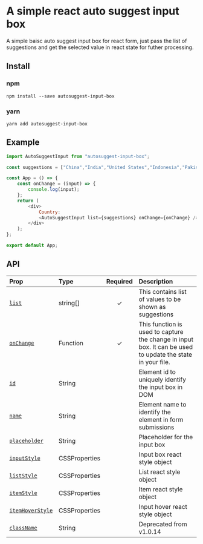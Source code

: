 # A simple react auto suggest input box

A simple baisc auto suggest input box for react form, just pass the list of suggestions and get the selected value in react state for futher processing.

## Install

### npm

```
npm install --save autosuggest-input-box
```

### yarn

```
yarn add autosuggest-input-box
```

## Example

```javascript
import AutoSuggestInput from "autosuggest-input-box";

const suggestions = ["China","India","United States","Indonesia","Pakistan","Brazil","Nigeria","Bangladesh","Russia","Mexico","Japan","Ethiopia","Philippines","gypt","Vietnam","DR Congo","Turkey","Iran","Germany","Thailand","United Kingdom","France","Italy","Tanzania","SouthAfrica","Myanmar","Kenya","South Korea","Colombia","Spain","Uganda","Argentina","Algeria","Sudan","Ukraine","Iraq","Afghanistan","Poland","Canada","Moocco","Saudi Arabia","Uzbekistan","Peru","Angola","Malaysia","Mozambique","Ghana","Yemen","Nepal","Venezuela"];

const App = () => {
    const onChange = (input) => {
        console.log(input);
    };
    return (
        <div>
            Country:
            <AutoSuggestInput list={suggestions} onChange={onChange} />
        </div>
    );
};

export default App;
```

## API

| Prop                             | Type          | Required | Description                                                                                                |
|:---------------------------------|:--------------| :------: |:-----------------------------------------------------------------------------------------------------------|
| [`list`](#list)                  | string[]      |    ✓     | This contains list of values to be shown as suggestions                                                    |
| [`onChange`](#onChange)          | Function      |    ✓     | This function is used to capture the change in input box. It can be used to update the state in your file. |
| [`id`](#id)                      | String        |          | Element id to uniquely identify the input box in DOM                                                       |
| [`name`](#name)                  | String        |          | Element name to identify the element in form submissions                                                   |
| [`placeholder`](#placeholder)    | String        |          | Placeholder for the input box                                                                              |
| [`inputStyle`](#inputStyle)      | CSSProperties |          | Input box react style object                                                                               |
| [`listStyle`](#placeholder)      | CSSProperties |          | List react style object                                                                                    |
| [`itemStyle`](#placeholder)      | CSSProperties |          | Item react style object                                                                                    |
| [`itemHoverStyle`](#placeholder) | CSSProperties |          | Input hover react style object                                                                             |
| [`className`](#className)        | String        |          | Deprecated from v1.0.14                                                                                    |
